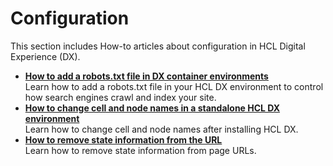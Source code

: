 # Configuration

This section includes How-to articles about configuration in HCL Digital Experience (DX).

- **[How to add a robots.txt file in DX container environments](./DeployRobots.md)**  
Learn how to add a robots.txt file in your HCL DX environment to control how search engines crawl and index your site.
- **[How to change cell and node names in a standalone HCL DX environment](./ChangeCellandNodeName.md)**  
Learn how to change cell and node names after installing HCL DX.
- **[How to remove state information from the URL](./RemoveStateInformationFromURL.md)**  
Learn how to remove state information from page URLs.
